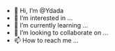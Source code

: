 - 👋 Hi, I’m @Ydada
- 👀 I’m interested in ...
- 🌱 I’m currently learning ...
- 💞️ I’m looking to collaborate on ...
- 📫 How to reach me ...

<!---
Ydada/Ydada is a ✨ special ✨ repository because its `README.md` (this file) appears on your GitHub profile.
You can click the Preview link to take a look at your changes.
--->

